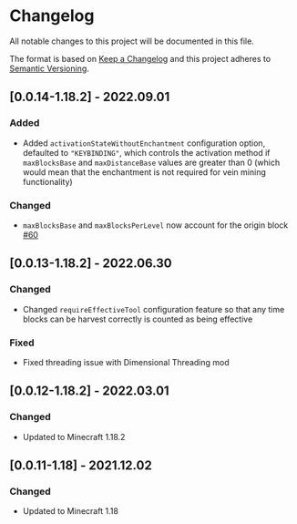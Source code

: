 # Changelog
All notable changes to this project will be documented in this file.

The format is based on [Keep a Changelog](http://keepachangelog.com/en/1.0.0/) and this project adheres to [Semantic Versioning](https://semver.org/).

## [0.0.14-1.18.2] - 2022.09.01
### Added
- Added `activationStateWithoutEnchantment` configuration option, defaulted to `"KEYBINDING"`, which controls the
  activation method if `maxBlocksBase` and `maxDistanceBase` values are greater than 0 (which would mean that the
  enchantment is not required for vein mining functionality)
### Changed
- `maxBlocksBase` and `maxBlocksPerLevel` now account for the origin block [#60](https://github.com/TheIllusiveC4/VeinMining/issues/60)

## [0.0.13-1.18.2] - 2022.06.30
### Changed
- Changed `requireEffectiveTool` configuration feature so that any time blocks can be harvest correctly is counted as being effective
### Fixed
- Fixed threading issue with Dimensional Threading mod

## [0.0.12-1.18.2] - 2022.03.01
### Changed
- Updated to Minecraft 1.18.2

## [0.0.11-1.18] - 2021.12.02
### Changed
- Updated to Minecraft 1.18
